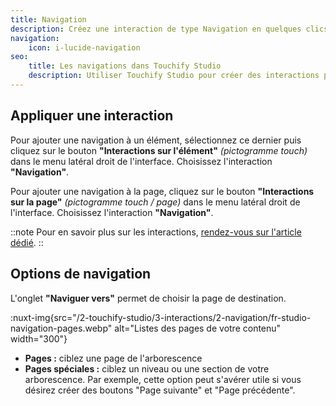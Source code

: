 ```yaml
---
title: Navigation
description: Créez une interaction de type Navigation en quelques clics.
navigation:
    icon: i-lucide-navigation
seo:
    title: Les navigations dans Touchify Studio
    description: Utiliser Touchify Studio pour créer des interactions pour naviguer entre les différentes sections de votre contenu.
---
```


## Appliquer une interaction

Pour ajouter une navigation à un élément, sélectionnez ce dernier puis cliquez sur le bouton **"Interactions sur l'élément"** *(pictogramme touch)* dans le menu latéral droit de l'interface. Choisissez l'interaction **"Navigation"**.

Pour ajouter une navigation à la page, cliquez sur le bouton **"Interactions sur la page"** *(pictogramme touch / page)* dans le menu latéral droit de l'interface. Choisissez l'interaction **"Navigation"**.

::note
Pour en savoir plus sur les interactions, [rendez-vous sur l'article dédié](introduction).
::

## Options de navigation

L'onglet **"Naviguer vers"** permet de choisir la page de destination.

:nuxt-img{src="/2-touchify-studio/3-interactions/2-navigation/fr-studio-navigation-pages.webp" alt="Listes des pages de votre contenu" width="300"}

- **Pages :** ciblez une page de l'arborescence
- **Pages spéciales :** ciblez un niveau ou une section de votre arborescence. Par exemple, cette option peut s'avérer utile si vous désirez créer des boutons "Page suivante" et "Page précédente".

